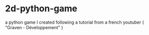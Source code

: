 # 2d-python-game
a python game I created following a tutorial from a french youtuber ( "Graven - Développement" )
